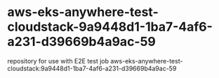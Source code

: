 # aws-eks-anywhere-test-cloudstack-9a9448d1-1ba7-4af6-a231-d39669b4a9ac-59
repository for use with E2E test job aws-eks-anywhere-test-cloudstack:9a9448d1-1ba7-4af6-a231-d39669b4a9ac-59
